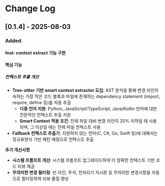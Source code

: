 # Change Log

## [0.1.4] - 2025-08-03

### Added

#### feat: context extract 기능 구현

**핵심 기능**

##### 컨텍스트 추출 개선

- **Tree-sitter 기반 smart context extractor 도입**: AST 분석을 통해 변경 라인이 속하는 가장 작은 코드 블록과 파일에 존재하는 dependency statement (import, require, define 등)를 자동 추출
  - **다중 언어 지원**: Python, JavaScript/TypeScript, Java/Kotlin 언어에 대한 전문적인 컨텍스트 추출 지원
  - **Smart Context 적용 조건**: 전체 파일 대비 변경 라인이 20% 이하일 때 사용되며, 그 이상일 때는 전체 파일 컨텍스트 사용
- **Fallback 컨텍스트 추출기**: 지원하지 않는 언어(C, C#, Go, Swift 등)에 대해서는 정규표현식 기반 패턴 매칭으로 컨텍스트 추출

**추가 개선사항**

- **시스템 프롬프트 개선**: 시스템 프롬프트 업그레이드하여 더 정확한 컨텍스트 기반 코드 리뷰 제공
- **무의미한 변경 필터링**: 빈 라인, 주석, 전처리기 지시문 등 무의미한 변경사항을 자동으로 필터링하여 리뷰 품질 향상
